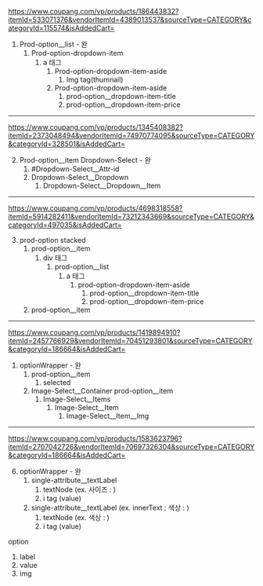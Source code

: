 https://www.coupang.com/vp/products/186443832?itemId=533071376&vendorItemId=4389013537&sourceType=CATEGORY&categoryId=115574&isAddedCart=

1. Prod-option__list - 완
   1. Prod-option-dropdown-item
      1. a 태그
         1. Prod-option-dropdown-item-aside
            1. Img tag(thumnail)
         2. Prod-option-dropdown-item-aside
            1. prod-option__dropdown-item-title
            2. prod-option__dropdown-item-price

---

https://www.coupang.com/vp/products/1345408382?itemId=2373048494&vendorItemId=74970774095&sourceType=CATEGORY&categoryId=328501&isAddedCart=

2. Prod-option__item Dropdown-Select - 완
   1. #Dropdown-Select__Attr-id
   2. Dropdown-Select__Dropdown
      1. Dropdown-Select__Dropdown__Item

---

https://www.coupang.com/vp/products/4698318558?itemId=5914282411&vendorItemId=73212343669&sourceType=CATEGORY&categoryId=497035&isAddedCart=

3. prod-option stacked 
   1. prod-option__item
      1. div 태그
         1. prod-option__list
            1. a 태그
               1. prod-option-dropdown-item-aside
                  1. prod-option__dropdown-item-title
                  2. prod-option__dropdown-item-price
   2. prod-option__item

---

https://www.coupang.com/vp/products/1419894910?itemId=2457766929&vendorItemId=70451293801&sourceType=CATEGORY&categoryId=186664&isAddedCart=

1. optionWrapper - 완
   1. prod-option__item
      1. selected
   2. Image-Select__Container prod-option__item
      1. Image-Select__Items
         1. Image-Select__Item
            1. Image-Select__Item__Img

---

https://www.coupang.com/vp/products/1583623796?itemId=2707042726&vendorItemId=70697326304&sourceType=CATEGORY&categoryId=186664&isAddedCart=

6. optionWrapper - 완
   1. single-attribute__textLabel
      1. textNode (ex. 사이즈 : )
      2. i tag (value)
   2. single-attribute__textLabel (ex. innerText : 색상 : )
      1. textNode (ex. 색상 : )
      2. i tag (value)


option
1. label
2. value
3. img